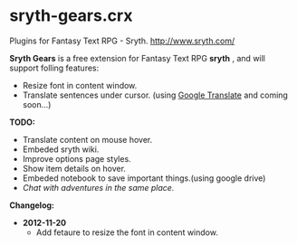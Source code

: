 sryth-gears.crx
===============

Plugins for Fantasy Text RPG - Sryth.  http://www.sryth.com/

**Sryth Gears** is a free extension for Fantasy Text RPG **sryth** , and will support folling features:

 * Resize font in content window. 
 * Translate sentences under cursor. (using [Google Translate][gt] and coming soon...)

**TODO:**

 * Translate content on mouse hover.
 * Embeded sryth wiki.
 * Improve options page styles.
 * Show item details on hover.
 * Embeded notebook to save important things.(using google drive)
 * *Chat with adventures in the same place.*
 
**Changelog:**

 * **2012-11-20**
   - Add fetaure to resize the font in content window.

[gt]: http://translate.google.com
